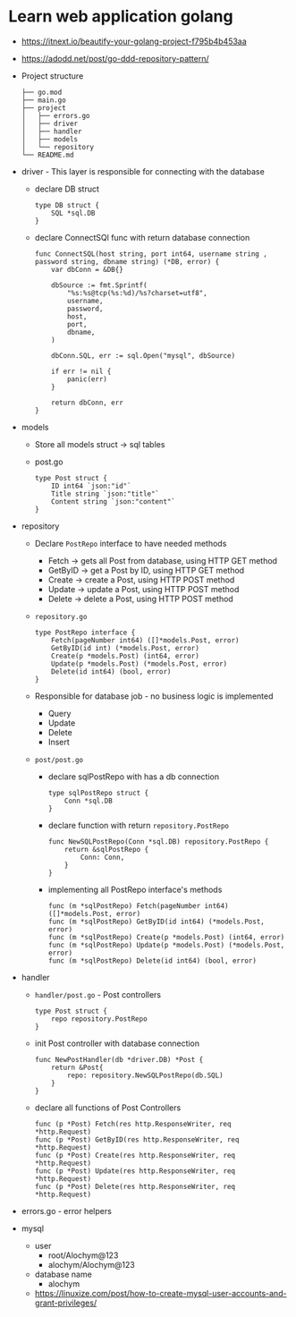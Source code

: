 # Learn web application golang

-   https://itnext.io/beautify-your-golang-project-f795b4b453aa
-   https://adodd.net/post/go-ddd-repository-pattern/

-   Project structure

        ├── go.mod
        ├── main.go
        ├── project
        │   ├── errors.go
        │   ├── driver
        │   ├── handler
        │   ├── models
        │   └── repository
        └── README.md

-   driver - This layer is responsible for connecting with the database
    -   declare DB struct

            type DB struct {
                SQL *sql.DB
            }

    -   declare ConnectSQl func with return database connection

            func ConnectSQL(host string, port int64, username string , password string, dbname string) (*DB, error) {
                var dbConn = &DB{}

                dbSource := fmt.Sprintf(
                    "%s:%s@tcp(%s:%d)/%s?charset=utf8",
                    username,
                    password,
                    host,
                    port,
                    dbname,
                )

                dbConn.SQL, err := sql.Open("mysql", dbSource)

                if err != nil {
                    panic(err)
                }

                return dbConn, err
            }

-   models
    -   Store all models struct -> sql tables
    -   post.go

            type Post struct {
                ID int64 `json:"id"`
                Title string `json:"title"`
                Content string `json:"content"`
            }

-   repository
    -   Declare `PostRepo` interface to have needed methods
        -   Fetch       -> gets all Post from database, using HTTP GET method
        -   GetByID     -> get a Post by ID, using HTTP GET method
        -   Create      -> create a Post, using HTTP POST method
        -   Update      -> update a Post, using HTTP POST method
        -   Delete      -> delete a Post, using HTTP POST method
    -   `repository.go`

            type PostRepo interface {
                Fetch(pageNumber int64) ([]*models.Post, error)
                GetByID(id int) (*models.Post, error)
                Create(p *models.Post) (int64, error)
                Update(p *models.Post) (*models.Post, error)
                Delete(id int64) (bool, error)
            }

    -   Responsible for database job - no business logic is implemented
        -   Query
        -   Update
        -   Delete
        -   Insert
    -   `post/post.go`
        -   declare sqlPostRepo with has a db connection

                type sqlPostRepo struct {
                    Conn *sql.DB
                }

        -   declare function with return `repository.PostRepo`

                func NewSQLPostRepo(Conn *sql.DB) repository.PostRepo {
                    return &sqlPostRepo {
                        Conn: Conn,
                    }
                }

        -   implementing all PostRepo interface's methods

                func (m *sqlPostRepo) Fetch(pageNumber int64) ([]*models.Post, error)
                func (m *sqlPostRepo) GetByID(id int64) (*models.Post, error)
                func (m *sqlPostRepo) Create(p *models.Post) (int64, error)
                func (m *sqlPostRepo) Update(p *models.Post) (*models.Post, error)
                func (m *sqlPostRepo) Delete(id int64) (bool, error)

-   handler
    -   `handler/post.go` - Post controllers

            type Post struct {
                repo repository.PostRepo
            }

    -   init Post controller with database connection

            func NewPostHandler(db *driver.DB) *Post {
                return &Post{
                    repo: repository.NewSQLPostRepo(db.SQL)
                }
            }

    -   declare all functions of Post Controllers

            func (p *Post) Fetch(res http.ResponseWriter, req *http.Request)
            func (p *Post) GetByID(res http.ResponseWriter, req *http.Request)
            func (p *Post) Create(res http.ResponseWriter, req *http.Request)
            func (p *Post) Update(res http.ResponseWriter, req *http.Request)
            func (p *Post) Delete(res http.ResponseWriter, req *http.Request)

-   errors.go - error helpers
-   mysql
    -   user
        -   root/Alochym@123
        -   alochym/Alochym@123
    -   database name
        -   alochym
    -   https://linuxize.com/post/how-to-create-mysql-user-accounts-and-grant-privileges/
